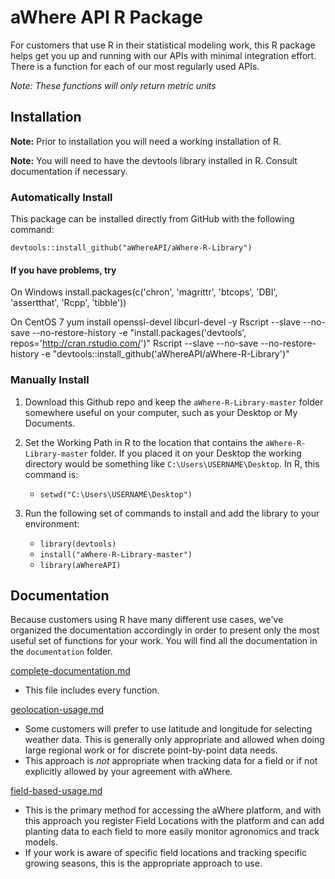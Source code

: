 # aWhere API R Package

For customers that use R in their statistical modeling work, this R package helps get you up and running with our APIs with minimal integration effort. There is a function for each of our most regularly used APIs.

_Note: These functions will only return metric units_


## Installation

**Note:** Prior to installation you will need a working installation of R.

**Note:** You will need to have the devtools library installed in R. Consult documentation if necessary.

### Automatically Install

This package can be installed directly from GitHub with the following command:

    devtools::install_github("aWhereAPI/aWhere-R-Library")

#### If you have problems, try
On Windows
install.packages(c('chron', 'magrittr', 'btcops', 'DBI', 'assertthat', 'Rcpp', 'tibble'))

On CentOS 7
yum install openssl-devel libcurl-devel -y
Rscript --slave --no-save --no-restore-history -e "install.packages('devtools', repos='http://cran.rstudio.com/')"
Rscript --slave --no-save --no-restore-history -e "devtools::install_github('aWhereAPI/aWhere-R-Library')"

### Manually Install

1. Download this Github repo and keep the `aWhere-R-Library-master` folder somewhere useful on your computer, such as your Desktop or My Documents.

2. Set the Working Path in R to the location that contains the `aWhere-R-Library-master` folder. If you placed it on your Desktop the working directory would be something like `C:\Users\USERNAME\Desktop`. In R, this command is:
	* `setwd("C:\Users\USERNAME\Desktop")`

3. Run the following set of commands to install and add the library to your environment:
	* `library(devtools)`
	* `install("aWhere-R-Library-master")`
	* `library(aWhereAPI)`



## Documentation

Because customers using R have many different use cases, we've organized the documentation accordingly in order to present only the most useful set of functions for your work. You will find all the documentation in the `documentation` folder.

[complete-documentation.md](https://github.com/aWhereAPI/aWhere-R-Library/blob/master/documentation/complete-documentation.md)
* This file includes every function.

[geolocation-usage.md](https://github.com/aWhereAPI/aWhere-R-Library/blob/master/documentation/geolocation-usage.md)
* Some customers will prefer to use latitude and longitude for selecting weather data. This is generally only appropriate and allowed when doing large regional work or for discrete point-by-point data needs.
* This approach is *not* appropriate when tracking data for a field or if not explicitly allowed by your agreement with aWhere.

[field-based-usage.md](https://github.com/aWhereAPI/aWhere-R-Library/blob/master/documentation/field-based-usage.md)
* This is the primary method for accessing the aWhere platform, and with this approach you register Field Locations with the platform and can add planting data to each field to more easily monitor agronomics and track models.
* If your work is aware of specific field locations and tracking specific growing seasons, this is the appropriate approach to use.
